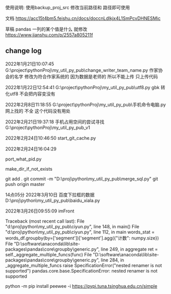 使用说明: 使用backup_proj_src 修改当前路径和 路径即可使用

文档
https://acc15t4bm5.feishu.cn/docs/doccnLdlkjx4L1SmPcvDHNESMic


草稿
pandas 一列的某个值是什么 就修改
https://www.jianshu.com/p/2557a805211f

## change log
2022年1月21日10:07:45
G:\project\pythonProj\my_util_py_pub\change_writer_team_name.py
作家协会的名字 修改为符合作家系统的
因为数据是老师的 所以不能上传 只上传代码

2022年1月22日12:54:41
G:\project\pythonProj\my_util_py_pub\utf8.py
gbk 转化utf8 不会把内容变没有

2022年2月8日11:18:55
G:\project\pythonProj\my_util_py_pub\手机命令电脑.py
网上找的 不全  这个代码没有用处

2022年2月21日19:37:18
手机占用空间的尝试寻找
G:\project\pythonProj\my_util_py_pub_v1

2022年2月24日10:46:50
start_git_cache.py

2022年2月24日16:04:29

port_what_pid.py

make_dir_if_not_exists

git add .
git commit -m "D:\proj\python\my_util_py_pub\merge_sql.py"
git push origin master

14点05分 2022年3月10日
百度下拉框的数据
D:\proj\python\my_util_py_pub\baidu_xiala.py

2022年3月26日09:55:09
imFront

Traceback (most recent call last):
  File "d:\proj\python\my_util_py_pub\ciyun.py", line 148, in <module>
    main()
  File "d:\proj\python\my_util_py_pub\ciyun.py", line 112, in main
    words_stat = words_df.groupby(by=['segment'])['segment'].agg({"计数": numpy.size})
  File "D:\software\anaconda\lib\site-packages\pandas\core\groupby\generic.py", line 249, in aggregate
    ret = self._aggregate_multiple_funcs(func)
  File "D:\software\anaconda\lib\site-packages\pandas\core\groupby\generic.py", line 284, in _aggregate_multiple_funcs
    raise SpecificationError("nested renamer is not supported")
pandas.core.base.SpecificationError: nested renamer is not supported

python -m pip install peewee  -i https://pypi.tuna.tsinghua.edu.cn/simple